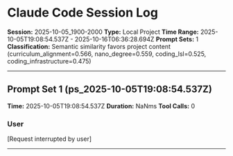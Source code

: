 # Claude Code Session Log

**Session:** 2025-10-05_1900-2000
**Type:** Local Project
**Time Range:** 2025-10-05T19:08:54.537Z - 2025-10-16T06:36:28.694Z
**Prompt Sets:** 1
**Classification:** Semantic similarity favors project content (curriculum_alignment=0.566, nano_degree=0.559, coding_lsl=0.525, coding_infrastructure=0.475)

---

<a name="ps_2025-10-05T19:08:54.537Z"></a>
## Prompt Set 1 (ps_2025-10-05T19:08:54.537Z)

**Time:** 2025-10-05T19:08:54.537Z
**Duration:** NaNms
**Tool Calls:** 0

### User

[Request interrupted by user]

---

